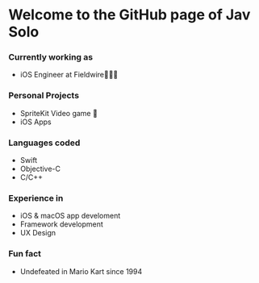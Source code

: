 <!--
**jav-solo/jav-solo** is a ✨ _special_ ✨ repository because its `README.md` (this file) appears on your GitHub profile.

Here are some ideas to get you started:

- 🔭 I’m currently working on ...
- 🌱 I’m currently learning ...
- 👯 I’m looking to collaborate on ...
- 🤔 I’m looking for help with ...
- 💬 Ask me about ...
- 📫 How to reach me: ...
- 😄 Pronouns: ...
- ⚡ Fun fact: ...
-->

# Welcome to the GitHub page of Jav Solo

### Currently working as
- iOS Engineer at Fieldwire👷🏼‍♂️

### Personal Projects
- SpriteKit Video game 👾
- iOS Apps

### Languages coded
- Swift
- Objective-C
- C/C++

### Experience in
- iOS & macOS app develoment
- Framework development
- UX Design

### Fun fact
- Undefeated in Mario Kart since 1994
